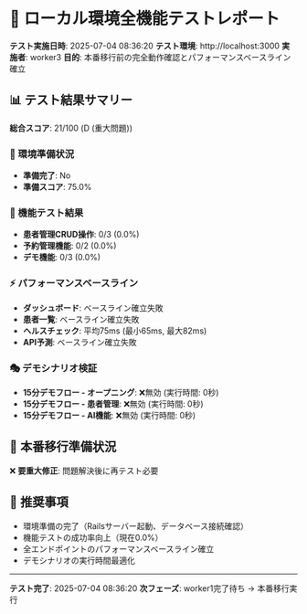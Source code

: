 
# 🧪 ローカル環境全機能テストレポート

**テスト実施日時**: 2025-07-04 08:36:20
**テスト環境**: http://localhost:3000
**実施者**: worker3
**目的**: 本番移行前の完全動作確認とパフォーマンスベースライン確立

## 📊 テスト結果サマリー

**総合スコア**: 21/100 (D (重大問題))

### 🔧 環境準備状況
- **準備完了**: No
- **準備スコア**: 75.0%

### 🧪 機能テスト結果
- **患者管理CRUD操作**: 0/3 (0.0%)
- **予約管理機能**: 0/2 (0.0%)
- **デモ機能**: 0/3 (0.0%)

### ⚡ パフォーマンスベースライン
- **ダッシュボード**: ベースライン確立失敗
- **患者一覧**: ベースライン確立失敗
- **ヘルスチェック**: 平均75ms (最小65ms, 最大82ms)
- **API予測**: ベースライン確立失敗

### 🎭 デモシナリオ検証
- **15分デモフロー - オープニング**: ❌無効 (実行時間: 0秒)
- **15分デモフロー - 患者管理**: ❌無効 (実行時間: 0秒)
- **15分デモフロー - AI機能**: ❌無効 (実行時間: 0秒)

## 🚀 本番移行準備状況

❌ **要重大修正**: 問題解決後に再テスト必要

## 📝 推奨事項

- 環境準備の完了（Railsサーバー起動、データベース接続確認）
- 機能テストの成功率向上（現在0.0%）
- 全エンドポイントのパフォーマンスベースライン確立
- デモシナリオの実行時間最適化

---

**テスト完了**: 2025-07-04 08:36:20
**次フェーズ**: worker1完了待ち → 本番移行実行

